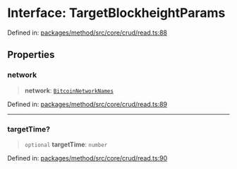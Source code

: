 # Interface: TargetBlockheightParams

Defined in: [packages/method/src/core/crud/read.ts:88](https://github.com/dcdpr/did-btcr2-js/blob/4a717493e735221d072999f212891939f4de3f23/packages/method/src/core/crud/read.ts#L88)

## Properties

### network

> **network**: [`BitcoinNetworkNames`](../../common/enumerations/BitcoinNetworkNames.md)

Defined in: [packages/method/src/core/crud/read.ts:89](https://github.com/dcdpr/did-btcr2-js/blob/4a717493e735221d072999f212891939f4de3f23/packages/method/src/core/crud/read.ts#L89)

***

### targetTime?

> `optional` **targetTime**: `number`

Defined in: [packages/method/src/core/crud/read.ts:90](https://github.com/dcdpr/did-btcr2-js/blob/4a717493e735221d072999f212891939f4de3f23/packages/method/src/core/crud/read.ts#L90)
